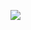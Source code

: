 

![](https://media.giphy.com/media/KwY3NuWKRM3aUrAaCK/giphy.gif)
<!-- ![](https://media.giphy.com/media/YAlhwn67KT76E/giphy.gif) -->
